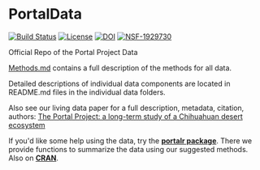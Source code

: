 # PortalData

<!-- badges: start -->
[![Build Status](https://github.com/weecology/PortalData/actions/workflows/main.yml/badge.svg)](https://github.com/weecology/PortalData/actions/workflows/main.yml)
[![License](http://i.creativecommons.org/p/zero/1.0/88x31.png)](https://raw.githubusercontent.com/weecology/PortalData/main/LICENSE)
[![DOI](https://zenodo.org/badge/DOI/10.5281/zenodo.1215988.svg)](https://doi.org/10.5281/zenodo.1215988)
[![NSF-1929730](https://img.shields.io/badge/NSF-1929730-blue.svg)](https://nsf.gov/awardsearch/showAward?AWD_ID=1929730)
<!-- badges: end -->

Official Repo of the Portal Project Data

[Methods.md](SiteandMethods/Methods.md) contains a full description of the methods for all data.

Detailed descriptions of individual data components are located in README.md files in the individual data folders.

Also see our living data paper for a full description, metadata, citation, authors: [The Portal Project: a long-term study of a Chihuahuan desert ecosystem](https://doi.org/10.1101/332783)

If you'd like some help using the data, try the **[portalr package](https://github.com/weecology/portalr)**. There we provide functions to summarize the data using our suggested methods. Also on **[CRAN](https://cran.r-project.org/web/packages/portalr/index.html)**.
